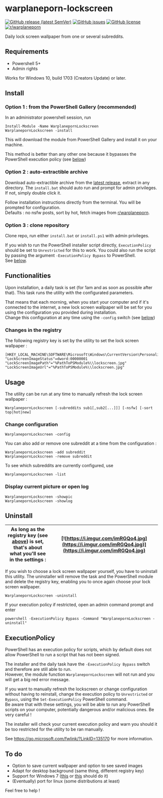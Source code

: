 # warplaneporn-lockscreen

[![GitHub release (latest SemVer)](https://img.shields.io/github/v/release/viccol961/warplaneporn-lockscreen?sort=semver&style=flat-square)](https://github.com/viccol961/warplaneporn-lockscreen/releases)
[![GitHub issues](https://img.shields.io/github/issues/viccol961/warplaneporn-lockscreen?style=flat-square)](https://github.com/viccol961/warplaneporn-lockscreen/issues)
[![GitHub license](https://img.shields.io/github/license/viccol961/warplaneporn-lockscreen?style=flat-square)](https://github.com/viccol961/warplaneporn-lockscreen/blob/master/LICENSE)
[![r/warplaneporn](https://img.shields.io/static/v1?label=r/&message=warplaneporn&color=informational&style=flat-square)](https://reddit.com/r/warplaneporn)

Daily lock screen wallpaper from one or several subreddits.

## Requirements

* Powershell 5+
* Admin rights

Works for Windows 10, build 1703 (Creators Update) or later.

## Install

### Option 1 : from the PowerShell Gallery (recommended)

In an administrator powershell session, run

```[powershell]
Install-Module -Name WarplanepornLockscreen
WarplanepornLockscreen -install
```

This will download the module from PowerShell Gallery and install it on your machine.

This method is better than any other one because it bypasses the PowerShell execution policy (see [below](#executionpolicy "Go to ExecutionPolicy"))

### Option 2 : auto-extractible archive

Download auto-extractible archive from the [latest release](https://github.com/viccol961/warplaneporn-lockscreen/releases), extract in any directory. The `install.bat` should auto run and prompt for admin privileges. If not, simply double click it.

Follow installation instructions directly from the terminal. You will be prompted for configuration.  
Defaults : no nsfw posts, sort by hot, fetch images from [r/warplaneporn](https://reddit.com/r/warplaneporn).

### Option 3 : clone repository

Clone repo, run either `install.bat` or `install.ps1` with admin privileges.

If you wish to run the PowerShell installer script directly, `ExecutionPolicy` should be set to `Unrestricted` for this to work. You could also run the script by passing the argument `-ExecutionPolicy Bypass` to PowerShell.  
See [below](#executionpolicy "Go to ExecutionPolicy").

## Functionalities

Upon installation, a daily task is set (for 1am and as soon as possible after that). This task runs the utility with the configurated parameters.

That means that each morning, when you start your computer and if it's connected to the internet, a new lock screen wallpaper will be set for you using the configuration you provided during installation.  
Change this configuration at any time using the `-config` switch (see [below](#change-configuration "Go to change configuration"))

### Changes in the registry

The following registry key is set by the utility to set the lock screen wallpaper :

```
[HKEY_LOCAL_MACHINE\SOFTWARE\Microsoft\Windows\CurrentVersion\PersonalizationCSP]
"LockScreenImageStatus"=dword:00000001
"LockScreenImagePath"="%PathToPSModule%\\lockscreen.jpg"
"LockScreenImageUrl"="%PathToPSModule%\\lockscreen.jpg"
```

## Usage

The utility can be run at any time to manually refresh the lock screen wallpaper :

```[batch]
WarplanepornLockscreen [-subreddits sub1[,sub2[...]]] [-nsfw] [-sort top|hot|new]
```

### Change configuration

```[batch]
WarplanepornLockscreen -config
```

You can also add or remove one subreddit at a time from the configuration :

```[batch]
WarplanepornLockscreen -add subreddit
WarplanepornLockscreen -remove subreddit
```

To see which subreddits are currently configured, use

```[batch]
WarplanepornLockscreen -list
```

### Display current picture or open log

```[batch]
WarplanepornLockscreen -showpic
WarplanepornLockscreen -showlog
```

## Uninstall

| As long as the registry key (see [above](#changes-in-the-registry "Go to Changes in the registry")) is set, that's about what you'll see in the settings : | [![https://i.imgur.com/imRGQo4.jpg](https://i.imgur.com/imRGQo4.jpg)](https://i.imgur.com/imRGQo4.jpg) |
|-|-|

If you wish to choose a lock screen wallpaper yourself, you have to uninstall this utility. The uninstaller will remove the task and the PowerShell module and delete the registry key, enabling you to once again choose your lock screen wallpaper.

```[batch]
WarplanepornLockscreen -uninstall
```

If your execution policy if restricted, open an admin command prompt and enter

```[batch]
powershell -ExecutionPolicy Bypass -Command "WarplanepornLockscreen -uninstall"
```

## ExecutionPolicy

PowerShell has an execution policy for scripts, which by default does not allow PowerShell to run a script that has not been signed.

The installer and the daily task have the `-ExecutionPolicy Bypass` switch and therefore are still able to run.  
However, the module function `WarplanepornLockscreen` will not run and you will get a big red error message.

If you want to manually refresh the lockscreen or change configuration without having to reinstall, change the execution policy to `Unrestricted` or `Bypass`, using the `Set-ExecutionPolicy` PowerShell command.  
Be aware that with these settings, you will be able to run any PowerShell scripts on your computer, potentially dangerous and/or malicious ones. Be very careful !

The installer will check your current execution policy and warn you should it be too restricted for the utility to be ran manually.

See <https://go.microsoft.com/fwlink/?LinkID=135170> for more information.

## To do

* Option to save current wallpaper and option to see saved images
* Adapt for desktop background (same thing, different registry key)
* Support for Windows 7 ([this](https://www.reddit.com/r/PowerShell/comments/56r68w/script_to_change_windows_7_lock_screen/d8m51bk?utm_source=share&utm_medium=web2x) or [this](https://www.robdiesel.com/wordpress/2018/10/a-powershell-script-to-update-the-windows-7-and-windows-10-lock-screen-image/) should do it)
* (Eventually) port for linux (some distributions at least)

Feel free to help !
